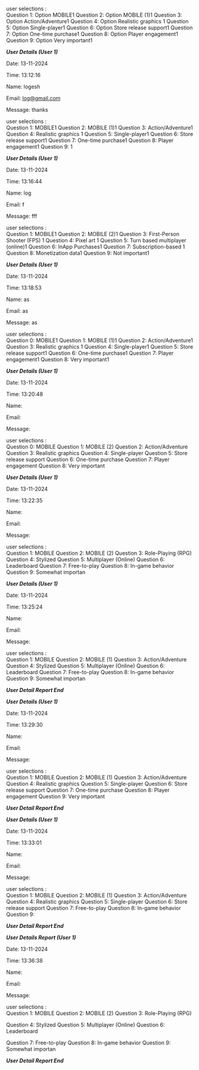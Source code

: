


 user selections :    
Question 1: Option MOBILE1
Question 2: Option MOBILE (1)1
Question 3: Option Action/Adventure1
Question 4: Option Realistic graphics 1
Question 5: Option Single-player1
Question 6: Option Store release support1
Question 7: Option One-time purchase1
Question 8: Option Player engagement1
Question 9: Option Very important1

*****User Details (User 1)*****

Date: 13-11-2024 

Time: 13:12:16

Name: logesh

  Email: log@gmail.com

Message: thanks


 user selections :    
Question 1: 	 MOBILE1
Question 2: 	 MOBILE (1)1
Question 3: 	 Action/Adventure1
Question 4: 	 Realistic graphics 1
Question 5: 	 Single-player1
Question 6: 	 Store release support1
Question 7: 	 One-time purchase1
Question 8: 	 Player engagement1
Question 9: 	 1

*****User Details (User 1)*****

Date: 13-11-2024 

Time: 13:16:44

Name: log

  Email: f

Message: fff


 user selections :    
Question 1:            	 MOBILE1
Question 2:            	 MOBILE (2)1
Question 3:            	  First-Person Shooter (FPS) 1
Question 4:            	 Pixel art 1
Question 5:            	 Turn based multiplayer (online)1
Question 6:            	 InApp Purchases1
Question 7:            	  Subscription-based 1
Question 8:            	 Monetization data1
Question 9:            	  Not important1

*****User Details (User 1)*****

Date: 13-11-2024 

Time: 13:18:53

Name: as

  Email: as

Message: as


 user selections :    
Question 0:            	 MOBILE1
Question 1:            	 MOBILE (1)1
Question 2:            	 Action/Adventure1
Question 3:            	 Realistic graphics 1
Question 4:            	 Single-player1
Question 5:            	 Store release support1
Question 6:            	 One-time purchase1
Question 7:            	 Player engagement1
Question 8:            	 Very important1

*****User Details (User 1)*****

Date: 13-11-2024 

Time: 13:20:48

Name: 

  Email: 

Message: 


 user selections :    
Question 0:            	 MOBILE
Question 1:            	 MOBILE (2)
Question 2:            	 Action/Adventure
Question 3:            	 Realistic graphics 
Question 4:            	 Single-player
Question 5:            	 Store release support
Question 6:            	 One-time purchase
Question 7:            	 Player engagement
Question 8:            	 Very important

*****User Details (User 1)*****

Date: 13-11-2024 

Time: 13:22:35

Name: 

  Email: 

Message: 


 user selections :    
Question 1:            	 MOBILE
Question 2:            	 MOBILE (2)
Question 3:            	 Role-Playing (RPG) 
Question 4:            	 Stylized 
Question 5:            	  Multiplayer (Online) 
Question 6:            	 Leaderboard 
Question 7:            	 Free-to-play
Question 8:            	 In-game behavior
Question 9:            	 Somewhat importan

*****User Details (User 1)*****

Date: 13-11-2024 

Time: 13:25:24

Name: 

  Email: 

Message: 


 user selections :    
Question 1:            	 MOBILE
Question 2:            	 MOBILE (1)
Question 3:            	 Action/Adventure
Question 4:            	 Stylized 
Question 5:            	  Multiplayer (Online) 
Question 6:            	 Leaderboard 
Question 7:            	 Free-to-play
Question 8:            	 In-game behavior
Question 9:            	 Somewhat importan

*****User Detail Report End*****

*****User Details (User 1)*****

Date: 13-11-2024 

Time: 13:29:30

Name: 

  Email: 

Message: 


 user selections :    
Question 1: 	 MOBILE	Question 2: 	 MOBILE (1)	Question 3: 	 Action/Adventure
Question 4: 	 Realistic graphics 	Question 5: 	 Single-player	Question 6: 	 Store release support
Question 7: 	 One-time purchase	Question 8: 	 Player engagement	Question 9: 	 Very important

*****User Detail Report End*****

*****User Details (User 1)*****

Date: 13-11-2024 

Time: 13:33:01

Name: 

  Email: 

Message: 


 user selections :    
Question 1: 	 MOBILE	Question 2: 	 MOBILE (1)	Question 3: 	 Action/Adventure
Question 4: 	 Realistic graphics 	Question 5: 	 Single-player	Question 6: 	 Store release support
Question 7: 	 Free-to-play	Question 8: 	 In-game behavior	Question 9: 	 

*****User Detail Report End*****

*****User Details Report (User 1)*****

Date: 13-11-2024 

Time: 13:36:38

Name: 

  Email: 

Message: 


 user selections :    
Question 1:  MOBILE
	Question 2:  MOBILE (2)
	Question 3:  Role-Playing (RPG) 

Question 4:  Stylized 
	Question 5:   Multiplayer (Online) 
	Question 6:  Leaderboard 

Question 7:  Free-to-play
	Question 8:  In-game behavior
	Question 9:  Somewhat importan


*****User Detail Report End*****
